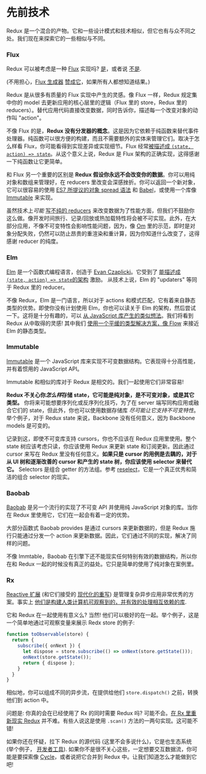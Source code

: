 # 先前技术

Redux 是一个混合的产物。它和一些设计模式和技术相似，但它也有与众不同之处。我们现在来探索它的一些相似与不同。

### Flux

Redux 可以被考虑是一种 [Flux](https://facebook.github.io/flux/) 实现吗?
[是](https://twitter.com/fisherwebdev/status/616278911886884864)，或者说 [不是](https://twitter.com/andrestaltz/status/616270755605708800).

(不用担心，[Flux 生成器](https://twitter.com/jingc/status/616608251463909376) [赞成它](https://twitter.com/fisherwebdev/status/616286955693682688)，如果所有人都想知道结果。)

Redux 是从很多有质量的 Flux 实现中产生的灵感。像 Flux 一样，Redux 规定集中你的 model 去更新应用的核心层里的逻辑（Flux 里的 store，Redux 里的 reducers）。替代应用代码直接改变数据，同时告诉你，描述每一个改变对象的动作叫 "action"。

不像 Flux 的是，**Redux 没有分发器的概念**。这是因为它依赖于纯函数来替代事件处理器。纯函数可以很方便的构建，而且不需要额外的实体来管理它们。取决于怎么样看 Flux，你可能看得到实现差异或实现细节。Flux 经常[被描述成 `(state, action) => state`](https://speakerdeck.com/jmorrell/jsconf-uy-flux-those-who-forget-the-past-dot-dot-dot)。从这个意义上说，Redux 是 Flux 架构的正确实现，这得感谢一下纯函数让它更简单。

和 Flux 另一个重要的区别是 **Redux 假设你永远不会改变你的数据**。你可以用纯对象和数组来管理好，在 reducers 里改变会深感挫折。你可以返回一个新对象， 它可以很容易的使用 [ES7 所提议的对象 spread 语法](https://github.com/sebmarkbage/ecmascript-rest-spread) 和 [Babel](http://babeljs.io)，或使用一个库像 [Immutable](https://facebook.github.io/immutable-js) 来实现。

虽然技术上*可能* [写不纯的 reducers](https://github.com/gaearon/redux/issues/328#issuecomment-125035516) 来改变数据为了性能方面，但我们不鼓励你这么做。像开发时间旅行、记录/回放或热加载特性将会被不可实现。此外，在大部分应用，不像不可变特性会影响性能问题，因为，像 [Om](https://github.com/omcljs/om) 里的示范，即时是对象分配失败，仍然可以防止昂贵的重渲染和重计算，因为你知道什么改变了，这得感谢 reducer 的纯度。

### Elm

[Elm](http://elm-lang.org/) 是一个函数式编程语言，创造于 [Evan Czaplicki](https://twitter.com/czaplic)。它受到了 [能描述成`(state, action) => state`的架构](http://elm-lang.org/guide/architecture) 激励。 从技术上说，Elm 的 "updaters" 等同于 Redux 里的 reducer。

不像 Redux，Elm 是一门语言，所以对于 actions 和模式匹配，它有着来自静态类型的优势。即使你没有计划使用 Elm，你也可以读关于 Elm 的架构，然后尝试一下。这将是十分有趣的，可以 [从 JavaScript 库产生的类似想法](https://github.com/paldepind/noname-functional-frontend-framework)。我们将看到 Redux 从中取得的灵感! 其中我们 [使用一个平缓的类型解决方案，像 Flow](https://github.com/gaearon/redux/issues/290) 来接近 Elm 的静态类型。

### Immutable

[Immutable](https://facebook.github.io/immutable-js) 是一个 JavaScript 库来实现不可变数据结构。它表现得十分高性能，并有着惯用的 JavaScript API。

Immutable 和相似的库对于 Redux 是相交的。我们一起使用它们非常容易!

**Redux 不关心你*怎么样*存储 state，它可能是纯对象，是不可变对象，或是其它类型。** 你将来可能想要序列化或反序列化技巧，为了在 server 端写同构应用或融合它们的 state，但此外，你也可以使用数据存储库 *尽可能让它支持不可变特性*。举个例子，对于 Redux state 来说，Backbone 没有任何意义，因为 Backbone models 是可变的。

记录到这，即使不可变库支持 cursors，你也不应该在 Redux 应用里使用。整个 state 树应该考虑只读，你应该使用 Redux 来更新 state 和订阅更新。因此通过 cursor 来写在 Redux 里没有任何意义。**如果只是 cursor 的用例是去耦的，对于从 UI 树和逐渐改善的 cursor 和产生的 state 树，你应该使用 selector 来替代它。** Selectors 是组合 getter 的方法组。参考 [reselect](http://github.com/faassen/reselect)，它是一个真正优秀和简洁的组合 selector 的现实。

### Baobab

[Baobab](https://github.com/Yomguithereal/baobab) 是另一个流行的实现了不可变 API 并使用纯 JavaScript 对象的库。当你在 Redux 里使用它，它们在一起会有着一定的优势。

大部分函数式 Baobab provides 是通过 cursors 来更新数据的，但是 Redux 施行只能通过分发一个 action 来更新数据。因此，它们通过不同的实现，解决了同样的问题。

不像 Immtable，Baobab 在引擎下还不能现实任何特别有效的数据结构，所以你在和 Redux 一起的时候没有真正的益处。它只是简单的使用了纯对象在案例里。

### Rx

[Reactive 扩展](https://github.com/Reactive-Extensions/RxJS) (和它们接受的 [现代化的重写](https://github.com/ReactiveX/RxJS)) 是管理复杂异步应用非常优秀的方案。事实上 [他们是构建人类计算机可观察到的，并有效的处理相互依赖的库](http://cycle.js.org).

它和 Redux 在一起使用有意义么? 当然! 他们可以极好的在一起。举个例子，这是一个简单地通过可观察变量来展示 Redx store 的例子:

```js
function toObservable(store) {
  return {
    subscribe({ onNext }) {
      let dispose = store.subscribe(() => onNext(store.getState()));
      onNext(store.getState());
      return { dispose };
    }
  }
}
```

相似地，你可以组成不同的异步流，在提供给他们 `store.dispatch()` 之前，转换他们到 action 中。

问题是: 你真的会在已经使用了 Rx 的同时需要 Redux 吗? 可能不会。[在 Rx 里重新现实 Redux](https://github.com/jas-chen/rx-redux) 并不难。有些人说这是使用 `.scan()` 方法的一两句实现。这可能不错!

如果你还在怀疑，拉下 Redux 的源代码 (这里不会多说什么)，它是也生态系统 (举个例子， [开发者工具](https://github.com/gaearon/redux-devtools)). 如果你不是很不关心这些，一定想要交互数据流，你可能是要探索像 [Cycle](http://cycle.js.org)，或者说把它合并到 Redux 中。让我们知道怎么才能做到它吧!
